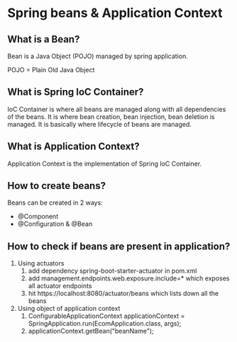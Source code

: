 # Spring beans & Application Context

## What is a Bean?

Bean is a Java Object (POJO) managed by spring application.

POJO = Plain Old Java Object

## What is Spring IoC Container?
IoC Container is where all beans are managed along with all dependencies of the beans. It is where bean creation, bean injection, bean deletion is managed. It is basically where lifecycle of beans are managed.

## What is Application Context?
Application Context is the implementation of Spring IoC Container.

## How to create beans?
Beans can be created in 2 ways:
- @Component
- @Configuration & @Bean

## How to check if beans are present in application?
1. Using actuators
   1. add dependency spring-boot-starter-actuator in pom.xml
   2. add management.endpoints.web.exposure.include=* which exposes all actuator endpoints
   3. hit https://localhost:8080/actuator/beans which lists down all the beans
3. Using object of application context
   1. ConfigurableApplicationContext applicationContext = SpringApplication.run(EcomApplication.class, args);
   2. applicationContext.getBean("beanName");
